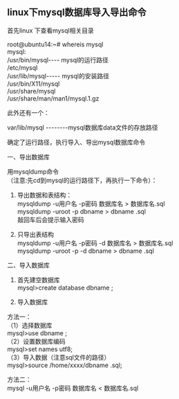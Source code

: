 ## linux下mysql数据库导入导出命令

首先linux 下查看mysql相关目录

root@ubuntu14:~# whereis mysql  
mysql:   
/usr/bin/mysql----   mysql的运行路径   
/etc/mysql   
/usr/lib/mysql-----   mysql的安装路径  
/usr/bin/X11/mysql   
/usr/share/mysql  
/usr/share/man/man1/mysql.1.gz  

此外还有一个：

var/lib/mysql --------mysql数据库data文件的存放路径 

确定了运行路径，执行导入、导出mysql数据库命令  

一、导出数据库

用mysqldump命令  
（注意:先cd到mysql的运行路径下，再执行一下命令）：  

1. 导出数据和表结构：  
mysqldump -u用户名 -p密码 数据库名 > 数据库名.sql   
mysqldump -uroot -p dbname > dbname .sql    
敲回车后会提示输入密码

2. 只导出表结构  
mysqldump -u用户名 -p密码 -d 数据库名 > 数据库名.sql    
mysqldump -uroot -p -d dbname > dbname .sql   

二、导入数据库   

1. 首先建空数据库  
mysql>create database dbname ;  

2. 导入数据库    

方法一：   
（1）选择数据库  
mysql>use dbname ;  
（2）设置数据库编码   
mysql>set names utf8;   
（3）导入数据（注意sql文件的路径）    
mysql>source /home/xxxx/dbname .sql; 

方法二：  
mysql -u用户名 -p密码 数据库名 < 数据库名.sql

